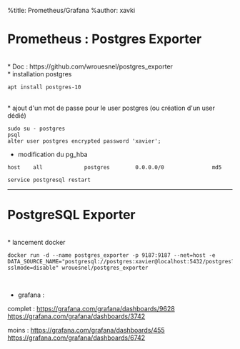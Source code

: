 %title: Prometheus/Grafana
%author: xavki


# Prometheus : Postgres Exporter

<br>
* Doc : https://github.com/wrouesnel/postgres_exporter

<br>
* installation postgres

```
apt install postgres-10
```

<br>
* ajout d'un mot de passe pour le user postgres (ou création d'un user dédié)

```
sudo su - postgres
psql
alter user postgres encrypted password 'xavier';
```

* modification du pg_hba

```
host    all             postgres        0.0.0.0/0               md5

service postgresql restart
```


--------------------------------------------------------------------------------------


# PostgreSQL Exporter


<br>
* lancement docker

```
docker run -d --name postgres_exporter -p 9187:9187 --net=host -e DATA_SOURCE_NAME="postgresql://postgres:xavier@localhost:5432/postgres?sslmode=disable" wrouesnel/postgres_exporter
```

<br>

* grafana :

complet :
https://grafana.com/grafana/dashboards/9628
https://grafana.com/grafana/dashboards/3742

moins :
https://grafana.com/grafana/dashboards/455
https://grafana.com/grafana/dashboards/6742


